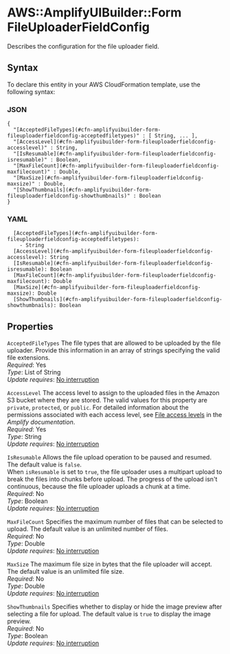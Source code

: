 # AWS::AmplifyUIBuilder::Form FileUploaderFieldConfig<a name="aws-properties-amplifyuibuilder-form-fileuploaderfieldconfig"></a>

Describes the configuration for the file uploader field\.

## Syntax<a name="aws-properties-amplifyuibuilder-form-fileuploaderfieldconfig-syntax"></a>

To declare this entity in your AWS CloudFormation template, use the following syntax:

### JSON<a name="aws-properties-amplifyuibuilder-form-fileuploaderfieldconfig-syntax.json"></a>

```
{
  "[AcceptedFileTypes](#cfn-amplifyuibuilder-form-fileuploaderfieldconfig-acceptedfiletypes)" : [ String, ... ],
  "[AccessLevel](#cfn-amplifyuibuilder-form-fileuploaderfieldconfig-accesslevel)" : String,
  "[IsResumable](#cfn-amplifyuibuilder-form-fileuploaderfieldconfig-isresumable)" : Boolean,
  "[MaxFileCount](#cfn-amplifyuibuilder-form-fileuploaderfieldconfig-maxfilecount)" : Double,
  "[MaxSize](#cfn-amplifyuibuilder-form-fileuploaderfieldconfig-maxsize)" : Double,
  "[ShowThumbnails](#cfn-amplifyuibuilder-form-fileuploaderfieldconfig-showthumbnails)" : Boolean
}
```

### YAML<a name="aws-properties-amplifyuibuilder-form-fileuploaderfieldconfig-syntax.yaml"></a>

```
  [AcceptedFileTypes](#cfn-amplifyuibuilder-form-fileuploaderfieldconfig-acceptedfiletypes): 
    - String
  [AccessLevel](#cfn-amplifyuibuilder-form-fileuploaderfieldconfig-accesslevel): String
  [IsResumable](#cfn-amplifyuibuilder-form-fileuploaderfieldconfig-isresumable): Boolean
  [MaxFileCount](#cfn-amplifyuibuilder-form-fileuploaderfieldconfig-maxfilecount): Double
  [MaxSize](#cfn-amplifyuibuilder-form-fileuploaderfieldconfig-maxsize): Double
  [ShowThumbnails](#cfn-amplifyuibuilder-form-fileuploaderfieldconfig-showthumbnails): Boolean
```

## Properties<a name="aws-properties-amplifyuibuilder-form-fileuploaderfieldconfig-properties"></a>

`AcceptedFileTypes`  <a name="cfn-amplifyuibuilder-form-fileuploaderfieldconfig-acceptedfiletypes"></a>
The file types that are allowed to be uploaded by the file uploader\. Provide this information in an array of strings specifying the valid file extensions\.  
*Required*: Yes  
*Type*: List of String  
*Update requires*: [No interruption](https://docs.aws.amazon.com/AWSCloudFormation/latest/UserGuide/using-cfn-updating-stacks-update-behaviors.html#update-no-interrupt)

`AccessLevel`  <a name="cfn-amplifyuibuilder-form-fileuploaderfieldconfig-accesslevel"></a>
The access level to assign to the uploaded files in the Amazon S3 bucket where they are stored\. The valid values for this property are `private`, `protected`, or `public`\. For detailed information about the permissions associated with each access level, see [File access levels](https://docs.amplify.aws/lib/storage/configureaccess/q/platform/js/) in the *Amplify documentation*\.  
*Required*: Yes  
*Type*: String  
*Update requires*: [No interruption](https://docs.aws.amazon.com/AWSCloudFormation/latest/UserGuide/using-cfn-updating-stacks-update-behaviors.html#update-no-interrupt)

`IsResumable`  <a name="cfn-amplifyuibuilder-form-fileuploaderfieldconfig-isresumable"></a>
Allows the file upload operation to be paused and resumed\. The default value is `false`\.  
When `isResumable` is set to `true`, the file uploader uses a multipart upload to break the files into chunks before upload\. The progress of the upload isn't continuous, because the file uploader uploads a chunk at a time\.  
*Required*: No  
*Type*: Boolean  
*Update requires*: [No interruption](https://docs.aws.amazon.com/AWSCloudFormation/latest/UserGuide/using-cfn-updating-stacks-update-behaviors.html#update-no-interrupt)

`MaxFileCount`  <a name="cfn-amplifyuibuilder-form-fileuploaderfieldconfig-maxfilecount"></a>
Specifies the maximum number of files that can be selected to upload\. The default value is an unlimited number of files\.  
*Required*: No  
*Type*: Double  
*Update requires*: [No interruption](https://docs.aws.amazon.com/AWSCloudFormation/latest/UserGuide/using-cfn-updating-stacks-update-behaviors.html#update-no-interrupt)

`MaxSize`  <a name="cfn-amplifyuibuilder-form-fileuploaderfieldconfig-maxsize"></a>
The maximum file size in bytes that the file uploader will accept\. The default value is an unlimited file size\.  
*Required*: No  
*Type*: Double  
*Update requires*: [No interruption](https://docs.aws.amazon.com/AWSCloudFormation/latest/UserGuide/using-cfn-updating-stacks-update-behaviors.html#update-no-interrupt)

`ShowThumbnails`  <a name="cfn-amplifyuibuilder-form-fileuploaderfieldconfig-showthumbnails"></a>
Specifies whether to display or hide the image preview after selecting a file for upload\. The default value is `true` to display the image preview\.  
*Required*: No  
*Type*: Boolean  
*Update requires*: [No interruption](https://docs.aws.amazon.com/AWSCloudFormation/latest/UserGuide/using-cfn-updating-stacks-update-behaviors.html#update-no-interrupt)